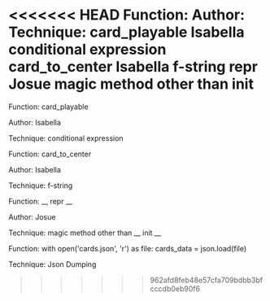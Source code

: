 <<<<<<< HEAD
Function:              Author:           Technique:
card_playable          Isabella          conditional expression
card_to_center         Isabella          f-string
__repr__               Josue             magic method other than __init__
=======
Function: card_playable

Author: Isabella

Technique: conditional expression


Function: card_to_center

Author: Isabella

Technique: f-string


Function: __ repr __ 

Author: Josue

Technique: magic method other than __ init __

Function: with open('cards.json', 'r') as file:
    cards_data = json.load(file)

Technique: Json Dumping

>>>>>>> 962afd8feb48e57cfa709bdbb3bfcccdb0eb90f6

